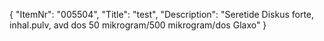{
  "ItemNr": "005504",
  "Title": "test",
  "Description": "Seretide Diskus forte, inhal.pulv, avd dos 50 mikrogram/500 mikrogram/dos Glaxo"
}